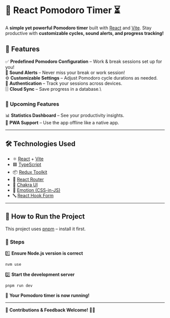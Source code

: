 # 🚀 **React Pomodoro Timer** ⏳

A **simple yet powerful Pomodoro timer** built with [React](https://react.dev/) and [Vite](https://vitejs.dev/). Stay productive with **customizable cycles, sound alerts, and progress tracking!**

## 🎯 **Features**

✅ **Predefined Pomodoro Configuration** – Work & break sessions set up for you!\
🔔 **Sound Alerts** – Never miss your break or work session!\
⚙️ **Customizable Settings** – Adjust Pomodoro cycle durations as needed.\
🔐 **Authentication** – Track your sessions across devices.\
🗄 **Cloud Sync** – Save progress in a database.\

### 🚀 **Upcoming Features**

📊 **Statistics Dashboard** – See your productivity insights.\
📱 **PWA Support** – Use the app offline like a native app.

---

## 🛠 **Technologies Used**

- ⚛️ [React](https://react.dev/) + [Vite](https://vitejs.dev/)
- 🟦 [TypeScript](https://www.typescriptlang.org/)
- 📦 [Redux Toolkit](https://redux-toolkit.js.org/)
- 🚏 [React Router](https://reactrouter.com/)
- 🎨 [Chakra UI](https://chakra-ui.com/)
- 💅 [Emotion (CSS-in-JS)](https://emotion.sh/docs/introduction)
- 🔤 [React Hook Form](https://react-hook-form.com/)

---

## 🚀 **How to Run the Project**

This project uses [pnpm](https://pnpm.io/) – install it first.

### 📌 **Steps**

1️⃣ **Ensure Node.js version is correct**

```sh
nvm use
```

2️⃣ **Start the development server**

```sh
pnpm run dev
```

🎉 **Your Pomodoro timer is now running!**

---

🔗 **Contributions & Feedback Welcome!** 🚀🔥
